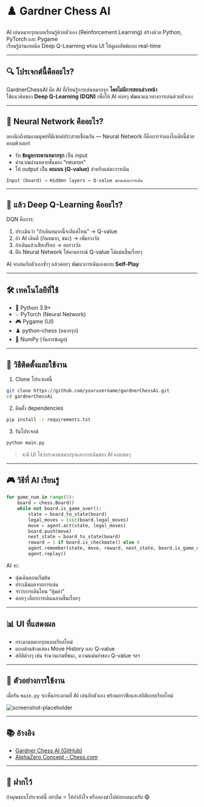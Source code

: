 # ♟️ Gardner Chess AI

AI เล่นหมากรุกแบบเรียนรู้ด้วยตัวเอง (Reinforcement Learning) สร้างด้วย Python, PyTorch และ Pygame  
เรียนรู้ผ่านเทคนิค Deep Q-Learning พร้อม UI ให้ดูผลลัพธ์แบบ real-time

---

## 🔍 โปรเจกต์นี้คืออะไร?

GardnerChessAI คือ AI ที่เรียนรู้การเล่นหมากรุก **โดยไม่มีการสอนล่วงหน้า**  
ใช้แนวคิดของ **Deep Q-Learning (DQN)** เพื่อให้ AI ค่อยๆ พัฒนาแนวทางการเล่นด้วยตัวเอง

---

## 🧠 Neural Network คืออะไร?

ลองนึกถึงสมองมนุษย์ที่มีเซลล์ประสาทเชื่อมกัน — Neural Network ก็คือการจำลองไอเดียนี้ด้วยคอมพิวเตอร์

- รับ **ข้อมูลกระดานหมากรุก** เป็น input
- คำนวณผ่านหลายชั้นของ “neuron”
- ให้ output เป็น **คะแนน (Q-value)** สำหรับแต่ละการเดิน

```
Input (board) → Hidden layers → Q-value ของแต่ละการเดิน
```

---

## 🤖 แล้ว Deep Q-Learning คืออะไร?

DQN คือการ:

1. ประเมินว่า “ถ้าเดินหมากนี้จะดีแค่ไหน” → Q-value
2. ถ้า AI เดินดี (กินหมาก, ชนะ) → เพิ่มรางวัล
3. ถ้าเดินแล้วเสียเปรียบ → ลดรางวัล
4. ฝึก Neural Network ให้คาดการณ์ Q-value ได้แม่นขึ้นเรื่อยๆ

AI จะเล่นกับตัวเองซ้ำๆ แล้วค่อยๆ พัฒนาการเดินเองแบบ **Self-Play**

---

## 🛠️ เทคโนโลยีที่ใช้

- 🐍 Python 3.9+
- 💡 PyTorch (Neural Network)
- 🎮 Pygame (UI)
- ♟️ python-chess (หมากรุก)
- 🧠 NumPy (จัดการข้อมูล)

---

## 🚀 วิธีติดตั้งและใช้งาน

1. Clone โปรเจกต์นี้
```bash
git clone https://github.com/yourusername/gardnerChessAi.git
cd gardnerChessAi
```

2. ติดตั้ง dependencies
```bash
pip install -r requirements.txt
```

3. รันโปรเจกต์
```bash
python main.py
```

> จะมี UI โชว์กระดานหมากรุกและการเดินของ AI แบบสดๆ

---

## 🎮 วิธีที่ AI เรียนรู้

```python
for game_num in range(5):
    board = chess.Board()
    while not board.is_game_over():
        state = board_to_state(board)
        legal_moves = list(board.legal_moves)
        move = agent.act(state, legal_moves)
        board.push(move)
        next_state = board_to_state(board)
        reward = 1 if board.is_checkmate() else 0
        agent.remember(state, move, reward, next_state, board.is_game_over())
        agent.replay()
```

AI จะ:

- สุ่มเดินตอนเริ่มต้น
- ประเมินผลจากการเล่น
- จำว่าการเดินไหน “คุ้มค่า”
- ค่อยๆ เลือกการเดินฉลาดขึ้นเรื่อยๆ

---

## 📊 UI ที่แสดงผล

- กระดานหมากรุกแบบเรียลไทม์
- แถบด้านข้างแสดง Move History และ Q-value
- สถิติต่างๆ เช่น จำนวนเกมที่ชนะ, ความแม่นยำของ Q-value ฯลฯ

---

## 🧪 ตัวอย่างการใช้งาน

เมื่อรัน `main.py` จะเห็นกระดานที่ AI เล่นกับตัวเอง พร้อมกราฟิกและสถิติแบบเรียลไทม์

![screenshot-placeholder](https://via.placeholder.com/480x300?text=Chess+UI+Preview)

---

## 📚 อ้างอิง

- [Gardner Chess AI (GitHub)](https://github.com/flowun/gardnerChessAi)
- [AlphaZero Concept - Chess.com](https://www.chess.com/terms/alphazero-chess-engine)

---

## 🙌 ฝากไว้

ถ้าคุณชอบโปรเจกต์นี้ อย่าลืม ⭐️ ให้กำลังใจ หรือลองนำไปต่อยอดนะครับ 😄